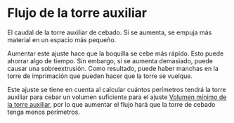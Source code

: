 Flujo de la torre auxiliar
====
El caudal de la torre auxiliar de cebado. Si se aumenta, se empuja más material en un espacio más pequeño.

Aumentar este ajuste hace que la boquilla se cebe más rápido. Esto puede ahorrar algo de tiempo. Sin embargo, si se aumenta demasiado, puede causar una sobreextrusión. Como resultado, puede haber manchas en la torre de imprimación que pueden hacer que la torre se vuelque.

Este ajuste se tiene en cuenta al calcular cuántos perímetros tendrá la torre auxiliar para cebar un volumen suficiente para el ajuste [Volumen mínimo de la torre auxiliar](../dual/prime_tower_min_volume.md), por lo que aumentar el flujo hará que la torre de cebado tenga menos perímetros.
